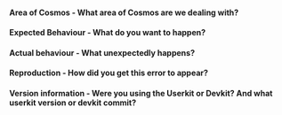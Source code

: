 #### Area of Cosmos - What area of Cosmos are we dealing with?


#### Expected Behaviour - What do you want to happen?


#### Actual behaviour - What unexpectedly happens?


#### Reproduction - How did you get this error to appear?


#### Version information - Were you using the Userkit or Devkit? And what userkit version or devkit commit?
